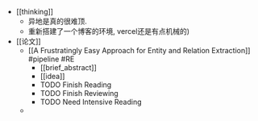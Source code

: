- [[thinking]]
	- 异地是真的很难顶.
	- 重新搭建了一个博客的环境, vercel还是有点机械的)
- [[论文]]
	- [[A Frustratingly Easy Approach for Entity and Relation Extraction]] #pipeline #RE
		- [[brief_abstract]]
		- [[idea]]
		- TODO Finish Reading
		- TODO Finish Reviewing
		- TODO Need Intensive Reading
	-